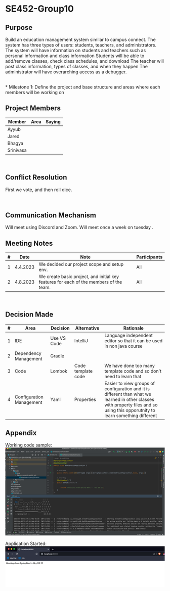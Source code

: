 # SE452-Group10
## Purpose
Build an education management system similar to campus connect. The system has three types of users: students, teachers, and administrators. The system will have information on students and teachers such as personal information and class information
Students will be able to add/remove classes, check class schedules, and download
The teacher will post class information, types of classes, and when they happen
The administrator will have overarching access as a debugger.

<br>
* Milestone 1: Define the project and base structure and areas where each members will be working on

## Project Members

| Member | Area  | Saying |
| ----------- | ----------- | --- |
| Ayyub |  | <i></i>|
| Jared |   | <b></b>|
| Bhagya |   | <b></b>|
| Srinivasa |   | <b></b>|


<br/>

## Conflict Resolution
First we vote, and then roll dice.

<br/>

## Communication Mechanism
Will meet using Discord and Zoom.   Will meet once a week on tuesday .

## Meeting Notes
| #         | Date | Note    | Participants |
|-----------|------|---------|---------|
| 1     |   4.4.2023   | We decided our project scope and setup env. | All |
| 2     |   4.8.2023   | We create basic project, and initial key features for each of the members of the team. | All |

<br/>

## Decision Made
| # | Area  | Decision | Alternative | Rationale|
| ----------- | ----------- | --- | --- |--- |
| 1 | IDE | Use VS Code |IntelliJ | Language independent editor so that it can be used in non java course|
| 2 | Dependency Management  | Gradle |
| 3 | Code  | Lombok | Code template code | We have done too many template code and so don't need to learn that|
| 4 | Configuration Management  | Yaml | Properties | Easier to view groups of configuration and it is different than what we learned in other classes with property files and so using this opporutnity to learn something different|


## Appendix 

Working code sample:
![img.png](img.png)

Application Started:
![img_1.png](img_1.png)